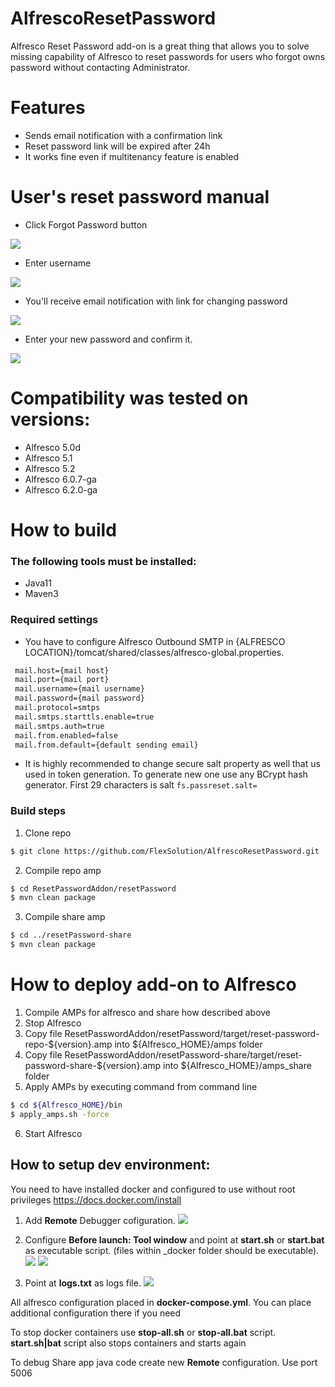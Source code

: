 # AlfrescoResetPassword

Alfresco Reset Password add-on is a great thing that allows you to solve missing capability of Alfresco to reset passwords for users who forgot owns password without contacting Administrator.

# Features
 - Sends email notification with a confirmation link
 - Reset password link will be expired after 24h
 - It works fine even if multitenancy feature is enabled

# User's reset password manual

 - Click Forgot Password button
 
 ![](readme_resources/1-config.png)
 
 - Enter username
 
 ![](readme_resources/4-config.png)
 
 - You'll receive email notification with link for changing password
 
 ![](readme_resources/2-config.png)
 
 - Enter your new password and confirm it.
 
 ![](readme_resources/3-config.png)

# Compatibility was tested on versions:
 - Alfresco 5.0d
 - Alfresco 5.1
 - Alfresco 5.2
 - Alfresco 6.0.7-ga
 - Alfresco 6.2.0-ga

# How to build
### The following tools must be installed:
- Java11
- Maven3

### Required settings
  - You have to configure Alfresco Outbound SMTP in {ALFRESCO LOCATION}/tomcat/shared/classes/alfresco-global.properties.
  ```sh
   mail.host={mail host}
   mail.port={mail port}
   mail.username={mail username}
   mail.password={mail password}
   mail.protocol=smtps
   mail.smtps.starttls.enable=true
   mail.smtps.auth=true
   mail.from.enabled=false
   mail.from.default={default sending email}
   ```
- It is highly recommended to change secure salt property as well that us used in token generation.
To generate new one use any BCrypt hash generator. First 29 characters is salt
```fs.passreset.salt=```

### Build steps
1. Clone repo
```sh
$ git clone https://github.com/FlexSolution/AlfrescoResetPassword.git
```
2. Compile repo amp 

```sh
$ cd ResetPasswordAddon/resetPassword
$ mvn clean package
```

3. Compile share amp

```sh
$ cd ../resetPassword-share
$ mvn clean package
```

# How to deploy add-on to Alfresco

1. Compile AMPs for alfresco and share how described above
2. Stop Alfresco
3. Copy file ResetPasswordAddon/resetPassword/target/reset-password-repo-${version}.amp into ${Alfresco_HOME}/amps folder
4. Copy file ResetPasswordAddon/resetPassword-share/target/reset-password-share-${version}.amp into ${Alfresco_HOME}/amps_share folder
5. Apply AMPs by executing command from command line
```sh
$ cd ${Alfresco_HOME}/bin
$ apply_amps.sh -force
```
6. Start Alfresco

## How to setup dev environment:
You need to have installed docker and configured to use without root privileges https://docs.docker.com/install

1. Add **Remote** Debugger cofiguration.
![](readme_resources/1-configuration.png)

1. Configure **Before launch: Tool window** and point at **start.sh** or **start.bat** as executable script.
(files within _docker folder should be executable).
![](readme_resources/4-configuration.png)
![](readme_resources/2-configuration.png)

1. Point at **logs.txt** as logs file.
![](readme_resources/3-configuration.png)

All alfresco configuration placed in **docker-compose.yml**. You can place additional configuration there if you need

To stop docker containers use **stop-all.sh** or **stop-all.bat** script.
**start.sh|bat** script also stops containers and starts again

To debug Share app java code create new **Remote** configuration. Use port 5006

